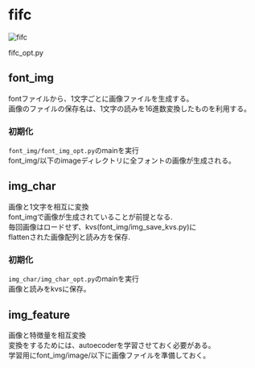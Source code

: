 # fifc
![fifc](https://user-images.githubusercontent.com/15050355/53283888-e1397180-378f-11e9-8096-75b42a2bc0aa.png)

 fifc_opt.py 
 
## font_img
fontファイルから、1文字ごとに画像ファイルを生成する。  
画像のファイルの保存名は、1文字の読みを16進数変換したものを利用する。  

### 初期化
`font_img/font_img_opt.py`のmainを実行  
font_img/以下のimageディレクトリに全フォントの画像が生成される。  

## img_char
画像と1文字を相互に変換  
font_imgで画像が生成されていることが前提となる.  
毎回画像はロードせず、kvs(font_img/img_save_kvs.py)に  
flattenされた画像配列と読み方を保存.  

### 初期化
`img_char/img_char_opt.py`のmainを実行  
画像と読みをkvsに保存。  

## img_feature
画像と特徴量を相互変換  
変換をするためには、autoecoderを学習させておく必要がある。  
学習用にfont_img/image/以下に画像ファイルを準備しておく。  
